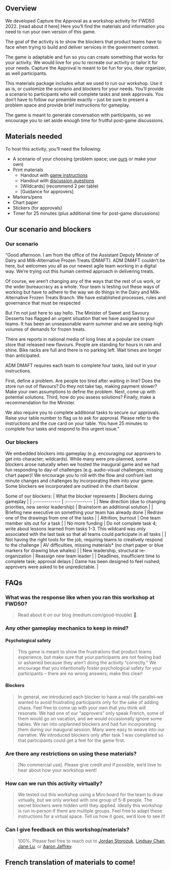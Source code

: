 ## Overview
We developed Capture the Approval as a workshop activity for FWD50 2022. [read about it here] Here you’ll find the materials and information you need to run your own version of this game.

The goal of the activity is to show the blockers that product teams have to face when trying to build and deliver services in the government context.  

The game is adaptable and fun so you can create something that works for your activity. We would love for you to recreate our activity or tailor it for your needs. Capture the Approval is meant to be fun for you, dear organizer, as well participants. 

This materials package includes what we used to run our workshop. Use it as is, or customize the scenario and blockers for your needs. You’ll provide a scenario to participants who will complete tasks and seek approvals. You don’t have to follow our preamble exactly – just be sure to present a problem space and provide brief instructions for gameplay.

The game is meant to generate conversation with participants, so we encourage you to set aside enough time for fruitful post-game discussions.
## Materials needed
To host this activity, you’ll need the following: 
* A scenario of your choosing (problem space; use [ours](###our-scenario) or make your own)
* Print materials
  * Handout with [game instructions]() 
  * Handout with [discussion questions]()
  * [Wildcards] (recommend 2 per table)
  * [Guidance for approvers]
* Markers/pens
* Chart paper
* Stickers (for approvals)
* Timer for 25 minutes (plus additional time for post-game discussions)

## Our scenario and blockers
### Our scenario
“Good afternoon. I am from the office of the Assistant Deputy Minister of Dairy and Milk-Alternative Frozen Treats (DMAFT). ADM DMAFT couldn’t be here, but welcomes you all as our newest agile team working in a digital way. We’re trying out this human centred approach in delivering treats.

Of course, we aren’t changing any of the ways that the rest of us work, or the wider bureaucracy as a whole. 
Your team is testing out these ways of working but have to adhere to the way we do things in the Dairy and Milk-Alternative Frozen Treats Branch. We have established processes, rules and governance that must be respected

But I’m not just here to say hello. The Minister of Sweet and Savoury Desserts has flagged an urgent situation that we have assigned to your teams. It has been an unseasonable warm summer and we are seeing high volumes of demands for frozen treats. 

There are reports in national media of long lines at a popular ice cream store that released new flavours. People are standing for hours in rain and shine. Bike racks are full and there is no parking left. Wait times are longer than anticipated.

ADM DMAFT requires each team to complete four tasks, laid out in your instructions.

First, define a problem. Are people too tired after waiting in line? Does the store run out of flavours? Do they not take tap, making payment slower? Make your own assumptions to define the problem. Next, come up with potential solutions. Third, how do you assess solutions? Finally, make a recommendation for the Minister.

We also require you to complete additional tasks to secure our approvals. Raise your table number to flag us to ask for approval. Please refer to the instructions and the cue card on your table. You have 25 minutes to complete four tasks and respond to this urgent issue.”

### Our blockers
We embedded blockers into gameplay (e.g. encouraging our approvers to get into character; wildcards). While many were pre-planned, some blockers arose naturally when we hosted the inaugural game and we had fun responding to day-of challenges (e.g. audio-visual challenges; missing chart paper)! We encourage you to roll with the flow and confront last minute changes and challenges by incorporating them into your game. Some blockers we incorporated are outlined in the chart below.

Some of our blockers: 
| What the blocker represents  | Blockers during gameplay |
| :------------- | :------------- |
| New direction (due to changing priorities, new senior leadership)  | Brainstorm an additional solution  |
| Briefing new executive on something your team has already done  | Redraw one of the drawings from one of the tasks  |
| Attrition, burnout | One team member sits out for a task |
| No more funding | Do not complete task 4; write about lessons learned from tasks 1-3. This wildcard was only associated with the last task so that all teams could participate in all tasks |
| Not having the right tools for the job, requiring teams to creatively respond to the challenge | AV difficulties, missing materials* (no chart paper or blue markers for drawing blue whales) |
| New leadership, structural re-organization | Reassign new team leader |
| Deadlines, insufficient time to complete task; approval delays | Game has been designed to feel rushed; approvers were asked to be unpredictable. | 

## FAQs
### **What was the response like when you ran this workshop at FWD50?**
>Read about it on our blog (medium.com/good-trouble) 🙂. 

### **Any other gameplay mechanics to keep in mind?**
#### Psychological safety
>This game is meant to show the frustrations that product teams experience, but make sure that your participants are not feeling bad or ashamed because they aren’t doing the activity “correctly.” We encourage that you intentionally foster psychological safety for your participants – there are no wrong answers; make this clear!

#### Blockers
>In general, we introduced each blocker to have a real-life parallel–we wanted to avoid frustrating participants only for the sake of adding chaos. Feel free to come up with your own that you think will resonate. We had one of our “approvers” only speak French, some of them would go on vacation, and we would occasionally ignore some tables. We ran into unplanned blockers and had fun incorporating them during our inaugural session. Many were easy to weave into our narrative. We introduced blockers only after task 1 was completed so that participants could get a feel for the game first.

### **Are there any restrictions on using these materials?**
>[No commercial use]. Please give credit and if possible, we’d love to hear about how your workshop went!

### **How can we run this activity virtually?**
>We tested out this workshop using a Miro board for the team to draw virtually, but we only worked with one group of 5-8 people. The secret blockers were hidden until they applied. Ideally this workshop is run in-person if there are multiple groups. Feel free to adapt these instructions for a virtual space. Tell us how it goes, we’d love to see it!

### **Can I give feedback on this workshop/materials?**
>100%. Please feel free to reach out to [Jordan Storozuk](jordan.storozuk@servicecanada.gc.ca), [Lindsay Chan](lindsay.chan@hrsdc-rhdcc.gc.ca), [Jane Lu](jane.lu@servicecanada.gc.ca), or [Aaron Jaffrey](aaron.jaffery@servicecanada.gc.ca).

## French translation of materials to come!
